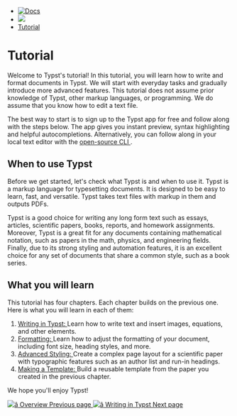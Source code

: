   * [ ![Docs](/assets/icons/16-docs-dark.svg) ](/docs)
  * ![](/assets/icons/16-arrow-right.svg)
  * [ Tutorial ](/docs/tutorial/)

#  Tutorial

Welcome to Typst's tutorial! In this tutorial, you will learn how to write and
format documents in Typst. We will start with everyday tasks and gradually
introduce more advanced features. This tutorial does not assume prior
knowledge of Typst, other markup languages, or programming. We do assume that
you know how to edit a text file.

The best way to start is to sign up to the Typst app for free and follow along
with the steps below. The app gives you instant preview, syntax highlighting
and helpful autocompletions. Alternatively, you can follow along in your local
text editor with the [ open-source CLI ](https://github.com/typst/typst) .

##  When to use Typst

Before we get started, let's check what Typst is and when to use it. Typst is
a markup language for typesetting documents. It is designed to be easy to
learn, fast, and versatile. Typst takes text files with markup in them and
outputs PDFs.

Typst is a good choice for writing any long form text such as essays,
articles, scientific papers, books, reports, and homework assignments.
Moreover, Typst is a great fit for any documents containing mathematical
notation, such as papers in the math, physics, and engineering fields.
Finally, due to its strong styling and automation features, it is an excellent
choice for any set of documents that share a common style, such as a book
series.

##  What you will learn

This tutorial has four chapters. Each chapter builds on the previous one. Here
is what you will learn in each of them:

  1. [ Writing in Typst: ](/docs/tutorial/writing-in-typst/) Learn how to write text and insert images, equations, and other elements. 
  2. [ Formatting: ](/docs/tutorial/formatting/) Learn how to adjust the formatting of your document, including font size, heading styles, and more. 
  3. [ Advanced Styling: ](/docs/tutorial/advanced-styling/) Create a complex page layout for a scientific paper with typographic features such as an author list and run-in headings. 
  4. [ Making a Template: ](/docs/tutorial/making-a-template/) Build a reusable template from the paper you created in the previous chapter. 

We hope you'll enjoy Typst!

[ ![â](/assets/icons/16-arrow-right.svg) Overview  Previous page  ](/docs/)
[ ![â](/assets/icons/16-arrow-right.svg) Writing in Typst  Next page
](/docs/tutorial/writing-in-typst/)

